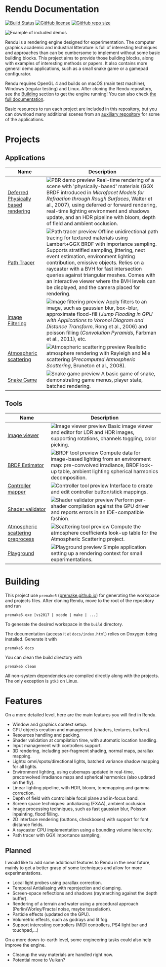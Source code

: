 # Rendu Documentation

[![Build Status](https://travis-ci.com/kosua20/Rendu.svg?branch=master)](https://travis-ci.com/kosua20/Rendu)
[![GitHub license](https://img.shields.io/github/license/kosua20/Rendu)](https://github.com/kosua20/Rendu/blob/master/LICENSE)
[![GitHub repo size](https://img.shields.io/github/repo-size/kosua20/Rendu)](https://github.com/kosua20/Rendu)

![Example of included demos](docs/img/header.png)

Rendu is a rendering engine designed for experimentation. The computer graphics academic and industrial litterature is full of interesting techniques and approaches than can be cumbersome to implement without some basic building blocks. This project aims to provide those building blocks, along with examples of interesting methods or papers. It also contains more general demo applications, such as a small snake game or a gamepad configurator.

Rendu requires OpenGL 4 and builds on macOS (main test machine), Windows (regular testing) and Linux. After cloning the Rendu repository, see the [Building](#building) section to get the engine running! You can also check [the full documentation](https://kosua20.github.io/Rendu-documentation/).

Basic resources to run each project are included in this repository, but you can download many additional scenes from an [auxiliary repository](https://github.com/kosua20/Rendu-resources) for some of the applications.

# Projects

## Applications

| Name  | Description |
| ------------- | ------------- |
| [Deferred Physically based rendering](http://kosua20.github.io/Rendu/html/group___deferred_rendering.html) | ![PBR demo preview](docs/img/pbrdemo.png) Real-time rendering of a scene with 'physically-based' materials (GGX BRDF introduced in *Microfacet Models for Refraction through Rough Surfaces*, Walter et al., 2007), using deferred or forward rendering, real-time lighting environment and shadows update, and an HDR pipeline with bloom, depth of field and ambient occlusion. |
| [Path Tracer](http://kosua20.github.io/Rendu/html/group___pathtracer_demo.html) | ![Path tracer preview](docs/img/pathtracer.png) Offline unidirectional path tracing for textured materials using Lambert+GGX BRDF with importance sampling. Supports stratified sampling, jittering, next event estimation, environment lighting contribution, emissive objects. Relies on a raycaster with a BVH for fast intersection queries against triangular meshes. Comes with an interactive viewer where the BVH levels can be displayed, and the camera placed for rendering. |
| [Image Filtering](http://kosua20.github.io/Rendu/html/group___image_filtering.html) | ![Image filtering preview](docs/img/imagefiltering.png) Apply filters to an image, such as gaussian blur, box-blur, approximate flood-fill (*Jump Flooding in GPU with Applications to Voronoi Diagram and Distance Transform*, Rong et al., 2006) and poisson filling (*Convolution Pyramids*, Farbman et al., 2011), etc. |
| [Atmospheric scattering](http://kosua20.github.io/Rendu/html/group___atmospheric_scattering.html) | ![Atmospheric scattering preview](docs/img/atmosphere.png) Realistic atmosphere rendering with Rayleigh and Mie scattering (*Precomputed Atmospheric Scattering*, Bruneton et al., 2008). |
| [Snake Game](http://kosua20.github.io/Rendu/html/group___snake_game.html) | ![Snake game preview](docs/img/snake.png) A basic game of snake, demonstrating game menus, player state, batched rendering. |

## Tools

| Name  | Description |
| ------------- | ------------- |
| [Image viewer](http://kosua20.github.io/Rendu/html/group___image_viewer.html) | ![Image viewer preview](docs/img/imageviewer.png) Basic image viewer and editor for LDR and HDR images, supporting rotations, channels toggling, color picking. |
| [BRDF Estimator](http://kosua20.github.io/Rendu/html/group___b_r_d_f_estimator.html) | ![BRDF tool preview](docs/img/brdfpreproc.png) Compute data for image-based lighting from an environment map: pre-convolved irradiance, BRDF look-up table, ambient lighting spherical harmonics decomposition. |
| [Controller mapper](http://kosua20.github.io/Rendu/html/group___controller_test.html) | ![Controller tool preview](docs/img/controllermap.png) Interface to create and edit controller button/stick mappings. |
| [Shader validator](http://kosua20.github.io/Rendu/html/group___shader_validator.html) | ![Shader validator preview](docs/img/shadervalidator.png) Perform per-shader compilation against the GPU driver and reports errors in an IDE-compatible fashion. |
| [Atmospheric scattering preprocess](http://kosua20.github.io/Rendu/html/group___atmospheric_scattering.html) | ![Scattering tool preview](docs/img/atmopreproc.png) Compute the atmosphere coefficients look-up table for the Atmospheric Scattering project. |
| [Playground](http://kosua20.github.io/Rendu/html/group___playground.html) | ![Playground preview](docs/img/playground.png) Simple application setting up a rendering context for small experimentations. |

# Building

This project use `premake5` ([premake.github.io](https://premake.github.io)) for generating the workspace and projects files.
After cloning Rendu, move to the root of the repository and run

    premake5.exe [vs2017 | xcode | make | ...]

To generate the desired workspace in the `build` directory.

The documentation (access it at `docs/index.html`) relies on Doxygen being installed. Generate it with

    premake5 docs

You can clean the build directory with

    premake5 clean

All non-system dependencies are compiled directly along with the projects. The only exception is `gtk3` on Linux.

# Features

On a more detailed level, here are the main features you will find in Rendu.

- Window and graphics context setup.
- GPU objects creation and management (shaders, textures, buffers).
- Resources handling and packing.
- Shader validation at compilation time, with automatic location handling.
- Input management with controllers support.
- 3D rendering, including per-fragment shading, normal maps, parallax mapping.
- Lights: omni/spots/directional lights, batched variance shadow mapping for all lights.
- Environment lighting, using cubemaps updated in real-time, preconvolved irradiance maps and spherical harmonics (also updated on the fly).
- Linear lighting pipeline, with HDR, bloom, tonemapping and gamma correction.
- Depth of field with controllable focal plane and in-focus band.
- Screen space techniques: antialiasing (FXAA), ambient occlusion.
- Image processing techniques, such as fast gaussian blur, Poisson inpainting, flood filling.
- 2D interface rendering (buttons, checkboxes) with support for font distance fields.
- A raycaster CPU implementation using a bounding volume hierarchy.
- Path tracer with GGX importance sampling, 

## Planned

I would like to add some additional features to Rendu in the near future, mainly to get a better grasp of some techniques and allow for more experimentations.

- Local light probes using parallax correction.
- Temporal Antialiasing with reprojection and clamping.
- Screen-space reflections and shadows (raymarching against the depth buffer).
- Rendering of a terrain and water using a procedural approach (Perlin/Worley/Fractal noise, maybe tesselation).
- Particle effects (updated on the GPU).
- Volumetric effects, such as godrays and lit fog.
- Support interesting controllers (MIDI controllers, PS4 light bar and touchpad,...)

On a more down-to-earth level, some engineering tasks could also help improve the engine.

- Cleanup the way materials are handled right now.
- Potential move to Vulkan?
